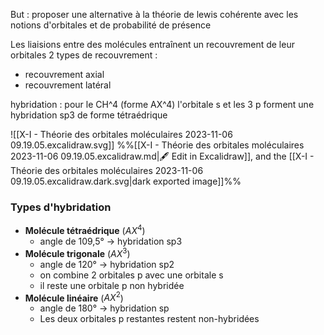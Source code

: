 But : proposer une alternative à la théorie de lewis cohérente avec les notions d'orbitales et de probabilité de présence

Les liaisions entre des molécules entraînent un recouvrement de leur orbitales
2 types de recouvrement :
* recouvrement axial
* recouvrement latéral


hybridation : pour le CH^4 (forme AX^4)
l'orbitale s et les 3 p forment une hybridation sp3 de forme tétraédrique

![[X-I - Théorie des orbitales moléculaires 2023-11-06 09.19.05.excalidraw.svg]]
%%[[X-I - Théorie des orbitales moléculaires 2023-11-06 09.19.05.excalidraw.md|🖋 Edit in Excalidraw]], and the [[X-I - Théorie des orbitales moléculaires 2023-11-06 09.19.05.excalidraw.dark.svg|dark exported image]]%%

### Types d'hybridation
* **Molécule tétraédrique** ($AX^4$)
	* angle de 109,5° $\to$ hybridation sp3
* **Molécule trigonale** ($AX^3$)
	* angle de 120° $\to$ hybridation sp2
	* on combine 2 orbitales p avec une orbitale s
	* il reste une orbitale p non hybridée
* **Molécule linéaire** ($AX^2$)
	* angle de 180° $\to$ hybridation sp
	* Les deux orbitales p restantes restent non-hybridées
